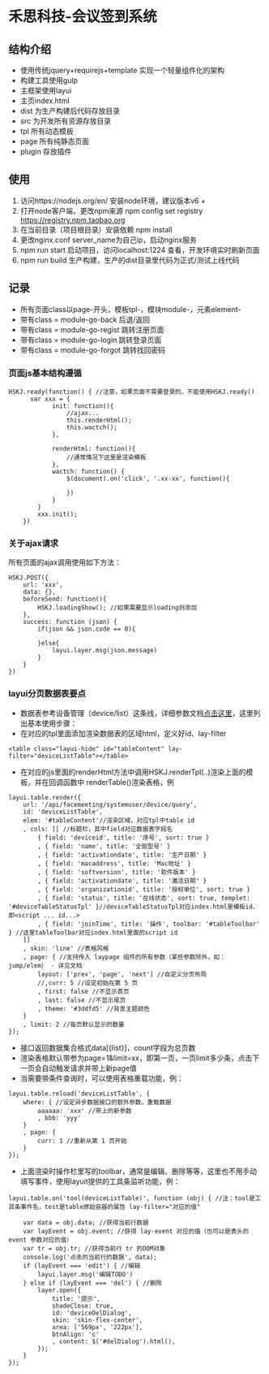 # 禾思科技-会议签到系统

## 结构介绍
- 使用传统jquery+requirejs+template 实现一个轻量组件化的架构
- 构建工具使用gulp
- 主框架使用layui
- 主页index.html
- dist 为生产构建后代码存放目录
- src 为开发所有资源存放目录
- tpl 所有动态模板
- page 所有纯静态页面
- plugin 存放插件

## 使用
1. 访问https://nodejs.org/en/ 安装node环境，建议版本v6 + 
2. 打开node客户端，更改npm来源 npm config set registry https://registry.npm.taobao.org    
3. 在当前目录（项目根目录）安装依赖 npm install 
4. 更改nginx.conf server_name为自己ip，启动nginx服务 
5. npm run start 启动项目，访问localhost:1224 查看，开发环境实时刷新页面
6. npm run build 生产构建，生产的dist目录里代码为正式/测试上线代码

## 记录
- 所有页面class以page-开头，模板tpl-，模块module-，元素element-
- 带有class = module-go-back 后退/返回
- 带有class = module-go-regist 跳转注册页面
- 带有class = module-go-login 跳转登录页面
- 带有class = module-go-forgot 跳转找回密码

### 页面js基本结构遵循
```
HSKJ.ready(function() { //注意，如果页面不需要登录的，不能使用HSKJ.ready()
      var xxx = {
            init: function(){
                //ajax...
                this.renderHtml();
                this.wactch();
            },
            
            renderHtml: function(){
                //通常情况下这里是渲染模板
            },
            wactch: function() {
                $(document).on('click', '.xx-xx', function(){

                })      
            }
        }
        xxx.init();
    })
```

### 关于ajax请求
所有页面的ajax调用使用如下方法：
```
HSKJ.POST({
    url: 'xxx',
    data: {},
    beforeSend: function(){
        HSKJ.loadingShow(); //如果需要显示loading则添加
    },
    success: function (json) {
        if(json && json.code == 0){
            
        }else{
            layui.layer.msg(json.message)
        }
    }
})
```

### layui分页数据表要点
- 数据表参考设备管理（device/list）这条线，详细参数文档[点击这里](http://www.layui.com/doc/modules/table.html)，这里列出基本使用步骤：
- 在对应的tpl里面添加渲染数据表的区域html，定义好id、lay-filter
```
<table class="layui-hide" id="tableContent" lay-filter="deviceListTable"></table>
```

- 在对应的js里面的renderHtml方法中调用HSKJ.renderTpl(..)渲染上面的模板，并在回调函数中 renderTable()渲染表格，例
```
layui.table.render({
    url: '/api/facemeeting/systemuser/device/query',
    id: 'deviceListTable',
    elem: '#tableContent'//渲染区域，对应tpl中table id
    , cols: [[ //标题栏，其中field对应数据表字段名
        { field: 'deviceid', title: '序号', sort: true }
        , { field: 'name', title: '全部型号' }
        , { field: 'activationdate', title: '生产日期' }
        , { field: 'macaddress', title: 'Mac地址' }
        , { field: 'softversion', title: '软件版本' }
        , { field: 'activationdate', title: '激活日期' }
        , { field: 'organizationid', title: '授权单位', sort: true }
        , { field: 'status', title: '在线状态', sort: true, templet: '#deviceTableStatusTpl' }//deviceTableStatusTpl对应index.html里模板id，即<script ... id...>
        , { field: 'joinTime', title: '操作', toolbar: '#tableToolbar' } //这里tableToolbar对应index.html里面的script id
    ]]
    , skin: 'line' //表格风格
    , page: { //支持传入 laypage 组件的所有参数（某些参数除外，如：jump/elem） - 详见文档
        layout: ['prev', 'page', 'next'] //自定义分页布局
        //,curr: 5 //设定初始在第 5 页
        , first: false //不显示首页
        , last: false //不显示尾页
        , theme: '#3ddfd5' //背景主题颜色
    }
    , limit: 2 //每页默认显示的数量
});
```

- 接口返回数据集合格式data[{list}]，count字段为总页数
- 渲染表格默认带参为page=1&limit=xx，即第一页，一页limit多少条，点击下一页会自动触发请求并带上新page值
- 当需要带条件查询时，可以使用表格重载功能，例：
```
layui.table.reload('deviceListTable', {
    where: { //设定异步数据接口的额外参数，重载数据
        aaaaaa: 'xxx' //带上的新参数
        , bbb: 'yyy'
    }
    , page: {
        curr: 1 //重新从第 1 页开始
    }
});
```

- 上面渲染时操作栏里写的toolbar，通常是编辑、删除等等，这里也不用手动填写事件，使用layuit提供的工具条监听功能，例：
```
layui.table.on('tool(deviceListTable)', function (obj) { //注：tool是工具条事件名，test是table原始容器的属性 lay-filter="对应的值"
    
    var data = obj.data; //获得当前行数据
    var layEvent = obj.event; //获得 lay-event 对应的值（也可以是表头的 event 参数对应的值）
    var tr = obj.tr; //获得当前行 tr 的DOM对象
    console.log('点击的当前行的数据', data);
    if (layEvent === 'edit') { //编辑
        layui.layer.msg('编辑TODO')
    } else if (layEvent === 'del') { //删除
        layer.open({
            title: '提示',
            shadeClose: true,
            id: 'deviceDelDialog',
            skin: 'skin-flex-center',
            area: ['569px', '222px'],
            btnAlign: 'c'
            , content: $('#delDialog').html(),
        });
    }
});
```

